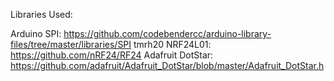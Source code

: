 Libraries Used:

Arduino SPI: https://github.com/codebendercc/arduino-library-files/tree/master/libraries/SPI
tmrh20 NRF24L01: https://github.com/nRF24/RF24
Adafruit DotStar: https://github.com/adafruit/Adafruit_DotStar/blob/master/Adafruit_DotStar.h
